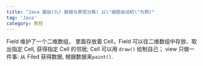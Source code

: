 ```yaml
---
title: "Java 基础(九) 数据与表现分离( 以\"细胞自动机\"为例)"
tag: 'Java'
category: 教程
---
```


Field 维护了一个二维数组， 里面存放着 Cell，Field 可以往二维数组中存放、取出指定 Cell, 获得指定 Cell 的邻居; Cell 可以用 ```draw()``` 绘制自己； view 只做一件事: 从 Filed 获得数据, 根据数据来```paint()```.
